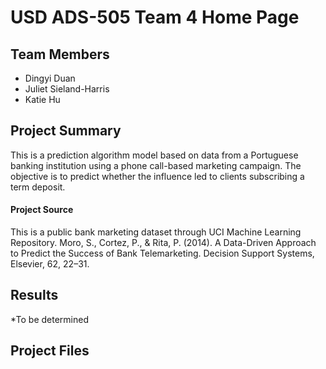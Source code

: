 # USD ADS-505 Team 4 Home Page

## Team Members
- Dingyi Duan
- Juliet Sieland-Harris
- Katie Hu

## Project Summary
This is a prediction algorithm model based on data from a Portuguese banking institution using a phone call-based marketing campaign. The objective is to predict whether the influence led to clients subscribing a term deposit. 

#### Project Source
This is a public bank marketing dataset through UCI Machine Learning Repository. 
Moro, S., Cortez, P., &amp; Rita, P. (2014). A Data-Driven Approach to Predict the Success of Bank Telemarketing. Decision Support Systems, Elsevier, 62, 22–31. 

## Results
*To be determined

## Project Files
